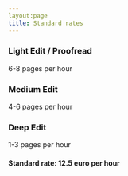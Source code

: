 ```yaml
---
layout:page
title: Standard rates
---
```


### Light Edit / Proofread 	

6-8 pages per hour

### Medium  Edit

4-6 pages per hour

### Deep Edit

1-3 pages per hour

#### Standard rate: 12.5 euro per hour
